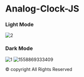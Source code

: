 # Analog-Clock-JS
### Light Mode
![2](https://user-images.githubusercontent.com/106744622/171979082-8f86c625-68cb-4f48-955e-ee1748ed9255.JPG)


### Dark Mode
![1](https://user-images.githubusercontent.com/106744622/171979085-7a3a37f7-2dd7-46d6-8be4-ca68718d8504.JPG)
![1558869333409](https://user-images.githubusercontent.com/106744622/174832513-328e50f3-4cc3-4722-9426-0db84dc21d99.jpg)



© copyright All Rights Reserved
